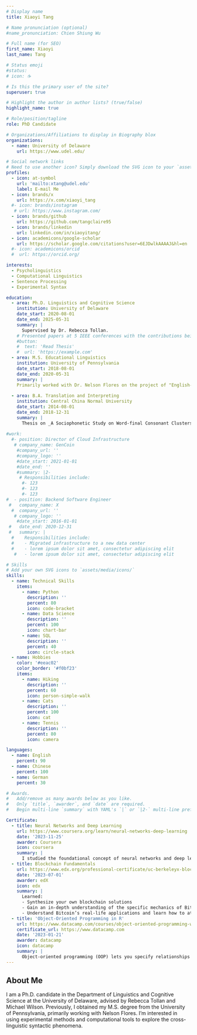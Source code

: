 ```yaml
---
# Display name
title: Xiaoyi Tang

# Name pronunciation (optional)
#name_pronunciation: Chien Shiung Wu

# Full name (for SEO)
first_name: Xiaoyi
last_name: Tang

# Status emoji
#status:
# icon: ☕️

# Is this the primary user of the site?
superuser: true

# Highlight the author in author lists? (true/false)
highlight_name: true

# Role/position/tagline
role: PhD Candidate

# Organizations/Affiliations to display in Biography blox
organizations:
  - name: University of Delaware
    url: https://www.udel.edu/

# Social network links
# Need to use another icon? Simply download the SVG icon to your `assets/media/icons/` folder.
profiles:
  - icon: at-symbol
    url: 'mailto:xtang@udel.edu'
    label: E-mail Me
  - icon: brands/x
    url: https://x.com/xiaoyi_tang
  #- icon: brands/instagram
   # url: https://www.instagram.com/
  - icon: brands/github
    url: https://github.com/tangclaire95
  - icon: brands/linkedin
    url: linkedin.com/in/xiaoyitang/
  - icon: academicons/google-scholar
    url: https://scholar.google.com/citations?user=6EJDwlkAAAAJ&hl=en
  #- icon: academicons/orcid
  #  url: https://orcid.org/

interests:
  - Psycholinguistics
  - Computational Linguistics
  - Sentence Processing
  - Experimental Syntax

education:
  - area: Ph.D. Linguistics and Cognitive Science 
    institution: University of Delaware
    date_start: 2020-08-01
    date_end: 2025-05-31
    summary: |
      Supervised by Dr. Rebecca Tollan. 
    # Presented papers at 5 IEEE conferences with the contributions being published in 2 Springer journals.
    #button:
    #  text: 'Read Thesis'
    #  url: 'https://example.com'
  - area: M.S. Educational Linguistics
    institution: University of Pennsylvania
    date_start: 2018-08-01
    date_end: 2020-05-31
    summary: | 
    Primarily worked with Dr. Nelson Flores on the project of "English-Spanish Bilingual Education in Philadelphia" 
      
  - area: B.A. Translation and Interpreting
    institution: Central China Normal University 
    date_start: 2014-08-01
    date_end: 2018-12-31
    summary: |
      Thesis on _A Sociophonetic Study on Word-final Consonant Clusters of Regular Past Tense Verbs- the (-t, d) Deletion_ 
      
#work:
  #- position: Director of Cloud Infrastructure
   # company_name: GenCoin
    #company_url: ''
    #company_logo: ''
    #date_start: 2021-01-01
    #date_end: ''
    #summary: |2-
     # Responsibilities include:
      #- 123
      #- 123
      #- 123
#  - position: Backend Software Engineer
 #   company_name: X
  #  company_url: ''
   # company_logo: ''
    #date_start: 2016-01-01
 #   date_end: 2020-12-31
 #   summary: |
  #    Responsibilities include:
  #    - Migrated infrastructure to a new data center
  #    - lorem ipsum dolor sit amet, consectetur adipiscing elit
   #   - lorem ipsum dolor sit amet, consectetur adipiscing elit

# Skills
# Add your own SVG icons to `assets/media/icons/`
skills:
  - name: Technical Skills
    items:
      - name: Python
        description: ''
        percent: 80
        icon: code-bracket
      - name: Data Science
        description: ''
        percent: 100
        icon: chart-bar
      - name: SQL
        description: ''
        percent: 40
        icon: circle-stack
  - name: Hobbies
    color: '#eeac02'
    color_border: '#f0bf23'
    items:
      - name: Hiking
        description: ''
        percent: 60
        icon: person-simple-walk
      - name: Cats
        description: ''
        percent: 100
        icon: cat
      - name: Tennis
        description: ''
        percent: 80
        icon: camera

languages:
  - name: English
    percent: 90
  - name: Chinese
    percent: 100
  - name: German
    percent: 30

# Awards.
#   Add/remove as many awards below as you like.
#   Only `title`, `awarder`, and `date` are required.
#   Begin multi-line `summary` with YAML's `|` or `|2-` multi-line prefix and indent 2 spaces below.

Certificate:
  - title: Neural Networks and Deep Learning
    url: https://www.coursera.org/learn/neural-networks-deep-learning
    date: '2023-11-25'
    awarder: Coursera
    icon: coursera
    summary: |
      I studied the foundational concept of neural networks and deep learning. By the end, I was familiar with the significant technological trends driving the rise of deep learning; build, train, and apply fully connected deep neural networks; implement efficient (vectorized) neural networks; identify key parameters in a neural network’s architecture; and apply deep learning to your own applications.
  - title: Blockchain Fundamentals
    url: https://www.edx.org/professional-certificate/uc-berkeleyx-blockchain-fundamentals
    date: '2023-07-01'
    awarder: edX
    icon: edx
    summary: |
      Learned:
      - Synthesize your own blockchain solutions
      - Gain an in-depth understanding of the specific mechanics of Bitcoin
      - Understand Bitcoin’s real-life applications and learn how to attack and destroy Bitcoin, Ethereum, smart contracts and Dapps, and alternatives to Bitcoin’s Proof-of-Work consensus algorithm
  - title: 'Object-Oriented Programming in R'
    url: https://www.datacamp.com/courses/object-oriented-programming-with-s3-and-r6-in-r
    certificate_url: https://www.datacamp.com
    date: '2023-01-21'
    awarder: datacamp
    icon: datacamp
    summary: |
      Object-oriented programming (OOP) lets you specify relationships between functions and the objects that they can act on, helping you manage complexity in your code. This is an intermediate level course, providing an introduction to OOP, using the S3 and R6 systems. S3 is a great day-to-day R programming tool that simplifies some of the functions that you write. R6 is especially useful for industry-specific analyses, working with web APIs, and building GUIs.
---
```


## About Me
I am a Ph.D. candidate in the Department of Linguistics and Cognitive Science at the University of Delaware, advised by Rebecca Tollan and Michael Wilson. Previously, I obtained my M.S. degree from the University of Pennsylvania, primarily working with Nelson Flores. I’m interested in using experimental methods and computational tools to explore the cross-linguistic syntactic phenomena.
